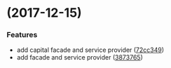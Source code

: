 #  (2017-12-15)


### Features

* add capital facade and service provider ([72cc349](https://github.com/trendsoft/laravel-capital/commit/72cc349))
* add facade and service provider ([3873765](https://github.com/trendsoft/laravel-capital/commit/3873765))




